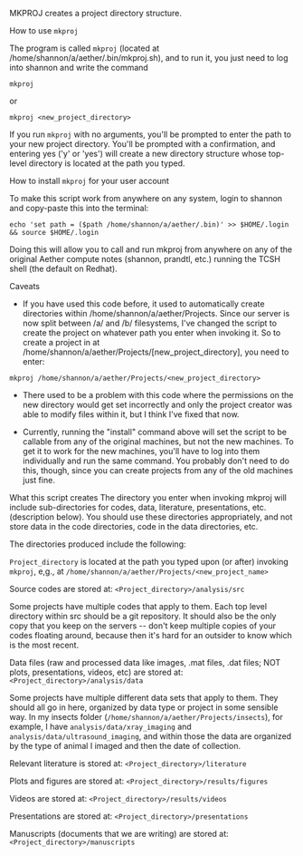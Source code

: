 MKPROJ creates a project directory structure. 

How to use `mkproj`

The program is called `mkproj` (located at /home/shannon/a/aether/.bin/mkproj.sh), and to run it, you just need to log into shannon and write the command

`mkproj`

or 

`mkproj <new_project_directory>`


If you run `mkproj` with no arguments, you'll be prompted to enter the path to your new project directory. You'll be prompted with a confirmation, and entering yes ('y' or 'yes') will create a new directory structure whose top-level directory is located at the path you typed.

How to install `mkproj` for your user account

To make this script work from anywhere on any system, login to shannon and copy-paste this into the terminal:

`echo 'set path = ($path /home/shannon/a/aether/.bin)' >> $HOME/.login && source $HOME/.login`

Doing this will allow you to call and run mkproj from anywhere on any of the original Aether compute notes (shannon, prandtl, etc.) running the TCSH shell (the default on Redhat). 

Caveats

- If you have used this code before, it used to automatically create directories within /home/shannon/a/aether/Projects. Since our server is now split between /a/ and /b/ filesystems, I've changed the script to create the project on whatever path you enter when invoking it. So to create a project in at /home/shannon/a/aether/Projects/[new_project_directory], you need to enter:

`mkproj /home/shannon/a/aether/Projects/<new_project_directory>`

- There used to be a problem with this code where the permissions on the new directory would get set incorrectly and only the project creator was able to modify files within it, but I think I've fixed that now.

- Currently, running the "install" command above will set the script to be callable from any of the original machines, but not the new machines. To get it to work for the new machines, you'll have to log into them individually and run the same command. You probably don't need to do this, though, since you can create projects from any of the old machines just fine.

What this script creates
The directory you enter when invoking mkproj will include sub-directories for codes, data, literature, presentations, etc. (description below). You should use these directories appropriately, and not store data in the code directories, code in the data directories, etc. 

The directories produced include the following:

`Project_directory` is located at the path you typed upon (or after) invoking `mkproj`, e,g., at `/home/shannon/a/aether/Projects/<new_project_name>`

Source codes are stored at:
`<Project_directory>/analysis/src`

Some projects have multiple codes that apply to them. Each top level directory within src should be a git repository. It should also be the only copy that you keep on the servers -- don't keep multiple copies of your codes floating around, because then it's hard for an outsider to know which is the most recent.

Data files (raw and processed data like images, .mat files, .dat files; NOT plots, presentations, videos, etc) are stored at:
`<Project_directory>/analysis/data`

Some projects have multiple different data sets that apply to them. They should all go in here, organized by data type or project in some sensible way. In my insects folder (`/home/shannon/a/aether/Projects/insects`), for example, I have `analysis/data/xray_imaging` and `analysis/data/ultrasound_imaging`, and within those the data are organized by the type of animal I imaged and then the date of collection. 

Relevant literature is stored at:
`<Project_directory>/literature`

Plots and figures are stored at:
`<Project_directory>/results/figures`

Videos are stored at:
`<Project_directory>/results/videos`

Presentations are stored at:
`<Project_directory>/presentations`

Manuscripts (documents that we are writing) are stored at:
`<Project_directory>/manuscripts`
